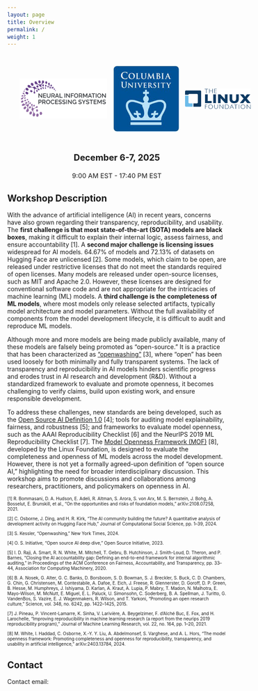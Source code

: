 ```yaml
---
layout: page
title: Overview
permalink: /
weight: 1
---
```


<div style="text-align: center; display: flex; width: 100%; justify-content: space-evenly; align-items: center; gap: 1em; padding: 2em">
  <img style="width: 40%;" src="https://github.com/Open-Finance-Lab/AI_Openness_Workshop/blob/main/docs/assets/logos/neurips.png?raw=true" alt="Neurips Logo">
  <img style="width: 30%;" src="https://github.com/Open-Finance-Lab/AI_Openness_Workshop/blob/main/docs/assets/logos/columbiau.jpeg?raw=true" alt="Columbia Logo">
  <img style="width: 30%;" src="https://github.com/Open-Finance-Lab/AI_Openness_Workshop/blob/main/docs/assets/logos/Linux_Foundation_logo.png?raw=true" alt="The Fin AI Logo">
</div>

<p align="center" style="font-size:20px; font-weight:bold;">
  December 6-7, 2025
</p>
<p align="center" style="font-size:15px;">
  9:00 AM EST - 17:40 PM EST
</p>

## Workshop Description
With the advance of artificial intelligence (AI) in recent years, concerns have also grown regarding their transparency, reproducibility, and usability. The **first challenge is that most state-of-the-art (SOTA) models are black boxes**, making it difficult to explain their internal logic, assess fairness, and ensure accountability [1]. A **second major challenge is licensing issues** widespread for AI models. 64.67% of models and 72.13% of datasets on Hugging Face are unlicensed [2]. Some models, which claim to be open, are released under restrictive licenses that do not meet the standards required of open licenses. Many models are released under open-source licenses, such as MIT and Apache 2.0. However, these licenses are designed for conventional software code and are not appropriate for the intricacies of machine learning (ML) models. A **third challenge is the completeness of ML models**, where most models only release selected artifacts, typically model architecture and model parameters. Without the full availability of components from the model development lifecycle, it is difficult to audit and reproduce ML models. 

Although more and more models are being made publicly available, many of these models are falsely being promoted as “open-source.” It is a practice that has been characterized as [“openwashing”](https://www.nytimes.com/2024/05/17/business/what-is-openwashing-ai.html) [3], where “open” has been used loosely for both minimally and fully transparent systems. The lack of transparency and reproducibility in AI models hinders scientific progress and erodes trust in AI research and development (R&D). Without a standardized framework to evaluate and promote openness, it becomes challenging to verify claims, build upon existing work, and ensure responsible development.

To address these challenges, new standards are being developed, such as the [Open Source AI Definition 1.0](https://opensource.org/ai/open-source-ai-definition) [4]; tools for auditing model explainability, fairness, and robustness [5]; and frameworks to evaluate model openness, such as the AAAI Reproducibility Checklist [6] and the NeurIPS 2019 ML Reproducibility Checklist [7]. The [Model Openness Framework (MOF)](https://lfaidata.foundation/blog/2024/04/17/introducing-the-model-openness-framework-promoting-completeness-and-openness-for-reproducibility-transparency-and-usability-in-ai/) [8], developed by the Linux Foundation, is designed to evaluate the completeness and openness of ML models across the model development. However, there is not yet a formally agreed-upon definition of “open source AI,” highlighting the need for broader interdisciplinary discussion. This workshop aims to promote discussions and collaborations among researchers, practitioners, and policymakers on openness in AI. 

<p style="font-size: 10px;">
[1]  R. Bommasani, D. A. Hudson, E. Adeli, R. Altman, S. Arora, S. von Arx, M. S. Bernstein, J. Bohg, A. Bosselut, E. Brunskill, et al., “On the opportunities and risks of foundation models,” arXiv:2108.07258, 2021.
</p>
<p style="font-size: 10px;">
[2] C. Osborne, J. Ding, and H. R. Kirk, “The AI community building the future? A quantitative analysis of development activity on Hugging Face Hub,” Journal of Computational Social Science, pp. 1–39, 2024.
</p>
<p style="font-size: 10px;">
[3] S. Kessler, “Openwashing,” New York Times, 2024.
</p>
<p style="font-size: 10px;">
[4] O. S. Initiative, “Open source AI deep dive,” Open Source Initiative, 2023.
</p>
<p style="font-size: 10px;">
[5] I. D. Raji, A. Smart, R. N. White, M. Mitchell, T. Gebru, B. Hutchinson, J. Smith-Loud, D. Theron, and P. Barnes, “Closing the AI accountability gap: Defining an end-to-end framework for internal algorithmic auditing,” in Proceedings of the ACM Conference on Fairness, Accountability, and Transparency, pp. 33–44, Association for Computing Machinery, 2020. 
</p>
<p style="font-size: 10px;">
[6] B. A. Nosek, G. Alter, G. C. Banks, D. Borsboom, S. D. Bowman, S. J. Breckler, S. Buck, C. D. Chambers, G. Chin, G. Christensen, M. Contestabile, A. Dafoe, E. Eich, J. Freese, R. Glennerster, D. Goroff, D. P. Green, B. Hesse, M. Humphreys, J. Ishiyama, D. Karlan, A. Kraut, A. Lupia, P. Mabry, T. Madon, N. Malhotra, E. Mayo-Wilson, M. McNutt, E. Miguel, E. L. Paluck, U. Simonsohn, C. Soderberg, B. A. Spellman, J. Turitto, G. VandenBos, S. Vazire, E. J. Wagenmakers, R. Wilson, and T. Yarkoni, “Promoting an open research culture,” Science, vol. 348, no. 6242, pp. 1422–1425, 2015.
</p>
<p style="font-size: 10px;">
[7] J. Pineau, P. Vincent-Lamarre, K. Sinha, V. Larivière, A. Beygelzimer, F. d’Alché Buc, E. Fox, and H. Larochelle, “Improving reproducibility in machine learning research (a report from the neurips 2019 reproducibility program),” Journal of Machine Learning Research, vol. 22, no. 164, pp. 1–20, 2021.
</p>
<p style="font-size: 10px;">
[8] M. White, I. Haddad, C. Osborne, X.-Y. Y. Liu, A. Abdelmonsef, S. Varghese, and A. L. Hors, “The model
openness framework: Promoting completeness and openness for reproducibility, transparency, and usability in
artificial intelligence,” arXiv:2403.13784, 2024.
</p>


## Contact
Contact email: 




